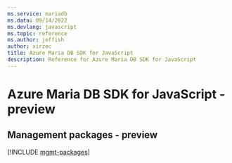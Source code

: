 ```yaml
---
ms.service: mariadb
ms.data: 09/14/2022
ms.devlang: javascript
ms.topic: reference
ms.author: jeffish
author: xirzec
title: Azure Maria DB SDK for JavaScript
description: Reference for Azure Maria DB SDK for JavaScript
---
```

# Azure Maria DB SDK for JavaScript - preview

## Management packages - preview
[!INCLUDE [mgmt-packages](maria-db-mgmt-index.md)]
